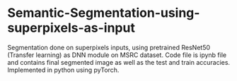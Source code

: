 # Semantic-Segmentation-using-superpixels-as-input

Segmentation done on superpixels inputs, using pretrained ResNet50 (Transfer learning) as DNN module on MSRC dataset. Code file is ipynb file and contains final segmented image as well as the test and train accuracies. Implemented in python using pyTorch. 
